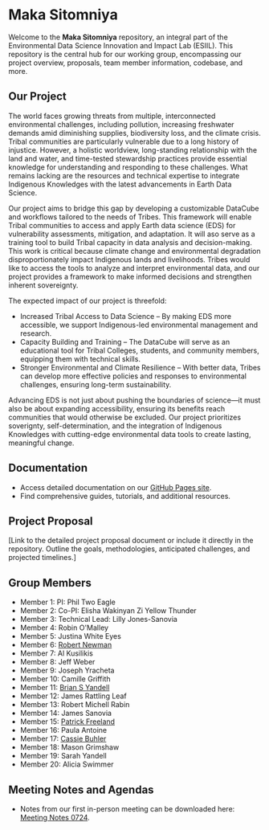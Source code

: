 # Maka Sitomniya

Welcome to the **Maka Sitomniya** repository, an integral part of the Environmental Data Science Innovation and Impact Lab (ESIIL). This repository is the central hub for our working group, encompassing our project overview, proposals, team member information, codebase, and more.

## Our Project
The world faces growing threats from multiple, interconnected environmental challenges, including pollution, increasing freshwater demands amid diminishing supplies, biodiversity loss, and the climate crisis. Tribal communities are particularly vulnerable due to a long history of injustice. However, a holistic worldview, long-standing relationship with the land and water, and time-tested stewardship practices provide essential knowledge for understanding and responding to these challenges. What remains lacking are the resources and technical expertise to integrate Indigenous Knowledges with the latest advancements in Earth Data Science.

Our project aims to bridge this gap by developing a customizable DataCube and workflows tailored to the needs of Tribes. This framework will enable Tribal communities to access and apply Earth data science (EDS) for vulnerability assessments, mitigation, and adaptation. It will aso serve as a training tool to build Tribal capacity in data analysis and decision-making. This work is critical because climate change and environmental degradation disproportionately impact Indigenous lands and livelihoods. Tribes would like to access the tools to analyze and interpret environmental data, and our project provides a framework to make informed decisions and strengthen inherent sovereignty.

The expected impact of our project is threefold:

- Increased Tribal Access to Data Science – By making EDS more accessible, we support Indigenous-led environmental management and research.
- Capacity Building and Training – The DataCube will serve as an educational tool for Tribal Colleges, students, and community members, equipping them with technical skills.
- Stronger Environmental and Climate Resilience – With better data, Tribes can develop more effective policies and responses to environmental challenges, ensuring long-term sustainability.
  
Advancing EDS is not just about pushing the boundaries of science—it must also be about expanding accessibility, ensuring its benefits reach communities that would otherwise be excluded. Our project prioritizes soverignty, self-determination, and the integration of Indigenous Knowledges with cutting-edge environmental data tools to create lasting, meaningful change.

## Documentation
- Access detailed documentation on our [GitHub Pages site](https://cu-esiil.github.io/Maka-Sitomniya/).
- Find comprehensive guides, tutorials, and additional resources.

## Project Proposal
[Link to the detailed project proposal document or include it directly in the repository. Outline the goals, methodologies, anticipated challenges, and projected timelines.]

## Group Members
- Member 1: PI: Phil Two Eagle
- Member 2: Co-PI: Elisha Wakinyan Zi Yellow Thunder
- Member 3: Technical Lead: Lilly Jones-Sanovia
- Member 4: Robin O'Malley
- Member 5: Justina White Eyes
- Member 6: [Robert Newman](https://robert.newman.github.io)
- Member 7: Al Kusilikis
- Member 8: Jeff Weber
- Member 9: Joseph Yracheta
- Member 10: Camille Griffith
- Member 11: [Brian S Yandell](https://byandell.github.io)
- Member 12: James Rattling Leaf
- Member 13: Robert Michell Rabin
- Member 14: James Sanovia
- Member 15: [Patrick Freeland](https://www.linkedin.com/in/patrickfreeland/)
- Member 16: Paula Antoine
- Member 17: [Cassie Buhler](https://cassiebuhler.github.io/)
- Member 18: Mason Grimshaw
- Member 19: Sarah Yandell
- Member 20: Alicia Swimmer

## Meeting Notes and Agendas
- Notes from our first in-person meeting can be downloaded here: [Meeting Notes 0724](https://github.com/CU-ESIIL/Maka-Sitomniya/blob/main/docs/Summary%20In%20person%20meeting%20notes%200724.docx).


